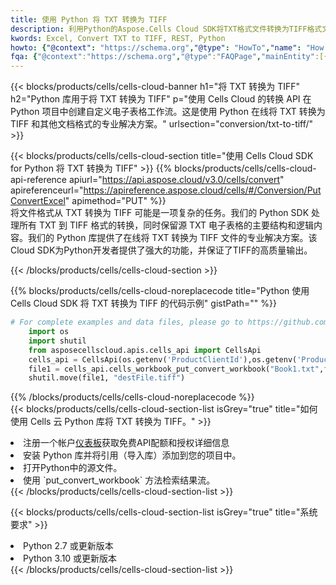 ```yaml
---
title: 使用 Python 将 TXT 转换为 TIFF
description: 利用Python的Aspose.Cells Cloud SDK将TXT格式文件转换为TIFF格式文件。
kwords: Excel, Convert TXT to TIFF, REST, Python
howto: {"@context": "https://schema.org","@type": "HowTo","name": "How to convert TXT to TIFF using the Cells Cloud Python library.","description": "How to convert TXT to TIFF using the Cells Cloud Python library.","image": {"@type": "ImageObject"},"url": "/python/conversion/txt-to-tiff/","step": [{ "@type": "HowToStep","name": "How to convert TXT to TIFF using the Cells Cloud Python library. step 1", "image": {"@type": "ImageObject",},"url": "/python/conversion/txt-to-tiff/","text": "Register an account at <a href='https://dashboard.aspose.cloud/'>Dashboard</a> to get free API quota & authorization details",},{ "@type": "HowToStep","name": "How to convert TXT to TIFF using the Cells Cloud Python library. step 1", "image": {"@type": "ImageObject",},"url": "/python/conversion/txt-to-tiff/","text": "Install Python library and add the reference (import the library) to your project.",},{ "@type": "HowToStep","name": "How to convert TXT to TIFF using the Cells Cloud Python library. step 1", "image": {"@type": "ImageObject",},"url": "/python/conversion/txt-to-tiff/","text": "Open the source file in Python.",},{ "@type": "HowToStep","name": "How to convert TXT to TIFF using the Cells Cloud Python library. step 1", "image": {"@type": "ImageObject",},"url": "/python/conversion/txt-to-tiff/","text": "Use the `put_convert_workbook` method to retrieve the resulting stream.",}, ],"supply": {"@type": "HowToSupply","name": "document"},"tool": [{"@type": "HowToTool","name": "PyCharm, Visual Studio Code, Sublime, Eclipse"},{"@type": "HowToTool","name": "Aspose Cells"}],"totalTime": "PT6M"}
fqa: {"@context":"https://schema.org","@type":"FAQPage","mainEntity":[{"@type":"Question","name":"Why convert file formats in C# using REST API?","acceptedAnswer":{"@type":"Answer","text":"Documents are encoded in many ways, and some files may be incompatible with the software you use. To open and read such files, just convert them to appropriate file formats.<br/><ol><li>Install .NET SDK and add the reference (import the library) to your project.</li><li>Open the source file in C# using REST API.</li><li>Call the PutConvertWorkbookRequest() method, passing an output filename with required extension.</li><li>Get the result of conversion as a separate file.</li></ol>"}},{"@type":"Question","name":"What file formats can I convert with your C# library?","acceptedAnswer":{"@type":"Answer","text":"We support a variety of file formats for conversion using .NET library, including XLSX, Excel, xls , PDF, CSV, HTML, Markdown, XML, PNG, JPG, TIFF, Json, TXT and many more."}},{"@type":"Question","name":"What is the maximum allowed file size for conversion using this .NET library?","acceptedAnswer":{"@type":"Answer","text":"There are no file size limits for format conversions using .NET library."}}]}
---
```

{{< blocks/products/cells/cells-cloud-banner h1="将 TXT 转换为 TIFF" h2="Python 库用于将 TXT 转换为 TIFF" p="使用 Cells Cloud 的转换 API 在 Python 项目中创建自定义电子表格工作流。这是使用 Python 在线将 TXT 转换为 TIFF 和其他文档格式的专业解决方案。" urlsection="conversion/txt-to-tiff/" >}}

{{< blocks/products/cells/cells-cloud-section title="使用 Cells Cloud SDK for Python 将 TXT 转换为 TIFF" >}}
{{% blocks/products/cells/cells-cloud-api-reference apiurl="https://api.aspose.cloud/v3.0/cells/convert" apireferenceurl="https://apireference.aspose.cloud/cells/#/Conversion/PutConvertExcel" apimethod="PUT" %}}
<br/>
将文件格式从 TXT 转换为 TIFF 可能是一项复杂的任务。我们的 Python SDK 处理所有 TXT 到 TIFF 格式的转换，同时保留源 TXT 电子表格的主要结构和逻辑内容。我们的 Python 库提供了在线将 TXT 转换为 TIFF 文件的专业解决方案。该Cloud SDK为Python开发者提供了强大的功能，并保证了TIFF的高质量输出。

{{< /blocks/products/cells/cells-cloud-section >}}

{{% blocks/products/cells/cells-cloud-noreplacecode title="Python 使用 Cells Cloud SDK 将 TXT 转换为 TIFF 的代码示例" gistPath="" %}}
 
```python
# For complete examples and data files, please go to https://github.com/aspose-cells-cloud/aspose-cells-cloud-python/
    import os
    import shutil
    from asposecellscloud.apis.cells_api import CellsApi
    cells_api = CellsApi(os.getenv('ProductClientId'),os.getenv('ProductClientSecret'))
    file1 = cells_api.cells_workbook_put_convert_workbook("Book1.txt",format="tiff")
    shutil.move(file1, "destFile.tiff")     
```
 
{{% /blocks/products/cells/cells-cloud-noreplacecode %}}
<br/>
{{< blocks/products/cells/cells-cloud-section-list isGrey="true" title="如何使用 Cells 云 Python 库将 TXT 转换为 TIFF。" >}}
<li>注册一个帐户<a href="https://dashboard.aspose.cloud/">仪表板</a>获取免费API配额和授权详细信息</li>
<li>安装 Python 库并将引用（导入库）添加到您的项目中。</li>
<li>打开Python中的源文件。</li>
<li>使用 `put_convert_workbook` 方法检索结果流。</li>
{{< /blocks/products/cells/cells-cloud-section-list >}}

{{< blocks/products/cells/cells-cloud-section-list isGrey="true" title="系统要求" >}}
<li>Python 2.7 或更新版本</li>
<li>Python 3.10 或更新版本</li>
{{< /blocks/products/cells/cells-cloud-section-list >}}
